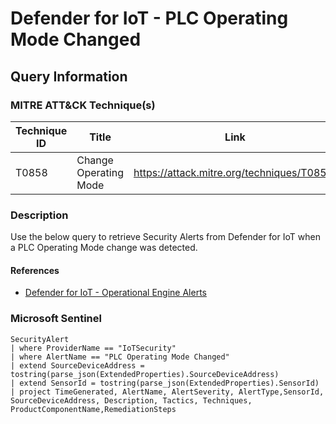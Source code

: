 # Defender for IoT - PLC Operating Mode Changed

## Query Information

### MITRE ATT&CK Technique(s)

| Technique ID | Title    | Link    |
| ---  | --- | --- |
| T0858 | Change Operating Mode | https://attack.mitre.org/techniques/T0858/ |

### Description

Use the below query to retrieve Security Alerts from Defender for IoT when a PLC Operating Mode change was detected.

#### References

- [Defender for IoT - Operational Engine Alerts](https://learn.microsoft.com/en-us/azure/defender-for-iot/organizations/alert-engine-messages#operational-engine-alerts)

### Microsoft Sentinel

```kql
SecurityAlert
| where ProviderName == "IoTSecurity"
| where AlertName == "PLC Operating Mode Changed"
| extend SourceDeviceAddress = tostring(parse_json(ExtendedProperties).SourceDeviceAddress)
| extend SensorId = tostring(parse_json(ExtendedProperties).SensorId)
| project TimeGenerated, AlertName, AlertSeverity, AlertType,SensorId, SourceDeviceAddress, Description, Tactics, Techniques, ProductComponentName,RemediationSteps
```
